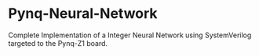 # Pynq-Neural-Network
Complete Implementation of a Integer Neural Network using SystemVerilog targeted to the Pynq-Z1 board.
